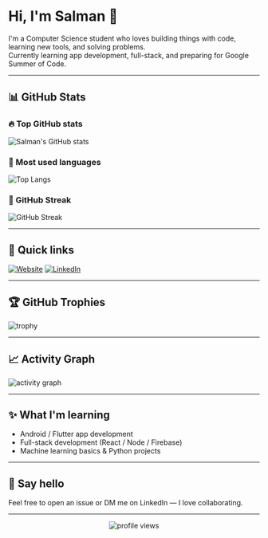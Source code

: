 # Hi, I'm Salman 👋

I'm a Computer Science student who loves building things with code, learning new tools, and solving problems.  
Currently learning app development, full-stack, and preparing for Google Summer of Code.

---

## 📊 GitHub Stats

### 🔥 Top GitHub stats
![Salman's GitHub stats](https://github-readme-stats.vercel.app/api?username=salmanmalvasi&show_icons=true&theme=radical&count_private=true)

### 🧭 Most used languages
![Top Langs](https://github-readme-stats.vercel.app/api/top-langs/?username=salmanmalvasi&layout=compact&theme=radical)

### 🔁 GitHub Streak
![GitHub Streak](https://github-readme-streak-stats.herokuapp.com/?user=salmanmalvasi&theme=radical)

---

## 🚀 Quick links
[![Website](https://img.shields.io/badge/Website-portfolio-blue?style=for-the-badge)](https://salmanmalvasi.github.io/)
[![LinkedIn](https://img.shields.io/badge/LinkedIn-Salman-blue?style=for-the-badge)](https://www.linkedin.com/in/salmanmalvasi)

---

## 🏆 GitHub Trophies
![trophy](https://github-profile-trophy.vercel.app/?username=salmanmalvasi&theme=radical)

---

## 📈 Activity Graph
![activity graph](https://activity-graph.herokuapp.com/graph?username=salmanmalvasi&theme=react-dark&area=true)

---

## ✨ What I'm learning
- Android / Flutter app development  
- Full-stack development (React / Node / Firebase)  
- Machine learning basics & Python projects  

---

## 💬 Say hello
Feel free to open an issue or DM me on LinkedIn — I love collaborating.

---

<p align="center">
  <img src="https://komarev.com/ghpvc/?username=salmanmalvasi&color=blue" alt="profile views"/>
</p>
